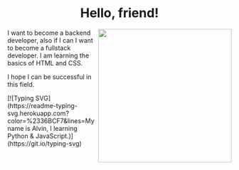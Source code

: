 <!DOCTYPE html>
<head>
  <link rel="stylesheet" href="file.css" />
</head>
<h1 align="center">Hello, friend!</h1>
<img
  align="right"
  src="https://otvet.imgsmail.ru/download/5761854_85d986184bec80b9e0be76124c26c1a0_800.gif"
  alt=""
  width="300px"
/>

<p>
  I want to become a backend developer, also if I can I want to become a
  fullstack developer. I am learning the basics of HTML and CSS.
</p>
<p>I hope I can be successful in this field.</p>
[![Typing SVG](https://readme-typing-svg.herokuapp.com?color=%2336BCF7&lines=My name is Alvin, I learning Python & JavaScript.)](https://git.io/typing-svg)
<!--

**Darkwell005/Darkwell005** is a ✨ _special_ ✨ repository because its `README.md` (this file) appears on your GitHub profile.

Here are some ideas to get you started:

- 🔭 I’m currently working on ...
- 🌱 I’m currently learning ...
- 👯 I’m looking to collaborate on ...
- 🤔 I’m looking for help with ...
- 💬 Ask me about ...
- 📫 How to reach me: ...
- 😄 Pronouns: ...
- ⚡ Fun fact: ...
-->
